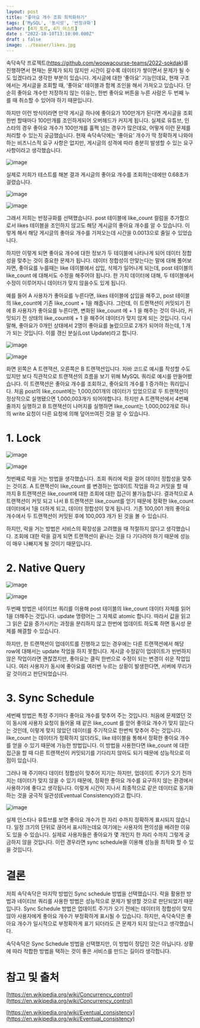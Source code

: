```yaml
---
layout: post
title: "좋아요 개수 조회 최적화하기"
tags: ['MySQL', '동시성', '반정규화']
author: [4기_토르, 4기_이스트]
date : "2022-10-10T13:10:00.000Z"
draft : false
image: ../teaser/likes.jpg
---
```


속닥속닥 프로젝트(https://github.com/woowacourse-teams/2022-sokdak)를 진행하면서 현재는 문제가 되지 않지만 시간이 갈수록 데이터가 쌓이면서 문제가 될 수도 있겠다라고 생각한 부분이 있습니다. 게시글에 대한 ‘좋아요’ 기능인데요, 현재 구조에서는 게시글을 조회할 때, ‘좋아요’ 테이블과 함께 조인을 해서 가져오고 있습니다. 단순히 좋아요 개수만 저장하지 않는 이유는, 한번 좋아요 버튼을 누른 사람은 두 번째 누를 때 취소할 수 있어야 하기 때문입니다. 

하지만 이런 방식이라면 만약 게시글 하나에 좋아요가 100만개가 된다면 게시글을 조회 한번 할때마다 100만개를 조인하게되어 오버헤드가 커지게 됩니다. 실제로 유튜브, 인스타의 경우 좋아요 개수가 100만개를 훌쩍 넘는 경우가 많은데요, 어떻게 이런 문제를 처리할 수 있는지 궁금했습니다. 현재 속닥속닥에는 ‘좋아요’ 개수가 딱 정확하게 나와야 하는 비즈니스적 요구 사항은 없지만, 게시글의 성격에 따라 충분히 발생할 수 있는 요구사항이라고 생각했습니다. 

![image](https://user-images.githubusercontent.com/46641538/193618738-188d04f8-b297-4b9a-9d43-c07c54cd513b.png)

실제로 저희가 테스트를 해본 결과 게시글의 좋아요 개수를 조회하는데에만 0.68초가 걸렸습니다. 

![image](https://user-images.githubusercontent.com/46641538/194886450-0c1b956a-d5f4-4d28-9f5d-dcf802d63763.png)

![image](https://user-images.githubusercontent.com/46641538/193618985-86ef23c9-87c0-48ee-b740-9b817a306812.png)

그래서 저희는 반정규화를 선택했습니다. post 테이블에 like_count 컬럼을 추가함으로서 likes 테이블을 조인하지 않고도 해당 게시글의 좋아요 개수를 알 수 있습니다. 이렇게 해서 해당 게시글의 좋아요 개수를 가져오는데 시간을 0.0013으로 줄일 수 있었습니다. 

하지만 이렇게 되면 좋아요 개수에 대한 정보가 두 테이블에 나타나게 되어 데이터 정합성을 맞추는 것이 중요한 문제가 됩니다. 데이터 정합성이 안맞는다는 말에 대해 풀어보자면, 좋아요를 누를때는 like 테이블에서 삽입, 삭제가 일어나게 되는데, post 테이블의 like_count 에 대해서도 수정을 해주어야 됩니다. 한 가지 데이터에 대해, 두 테이블에서 수정이 이루어지니 데이터가 맞지 않을수도 있게 됩니다.

예를 들어 A 사용자가 좋아요를 누른다면, likes 테이블에 삽입을 해주고, post 테이블의 like_count에 기존 like_count + 1을 해줍니다. 그런데, 이 트랜잭션이 커밋되기 전에 B 사용자가 좋아요를 누른다면, 변화된 like_count 에 + 1 을 해주는 것이 아니라, 커밋되기 전 상태의 like_count에 + 1 을 해주어 데이터가 맞지 않게 되는 것입니다. 다시 말해, 좋아요가 0개인 상태에서 2명이 좋아요를 눌렀으므로 2개가 되어야 하는데, 1 개가 되는 것입니다. 이를 갱신 분실(Lost Update)라고 합니다.

![image](https://user-images.githubusercontent.com/46641538/194886588-3f1398dc-ff16-443f-b490-2554f4d17262.png)

![image](https://user-images.githubusercontent.com/46641538/194886638-cb20212a-0040-44d3-88e7-ab879d364834.png)


화면 왼쪽은 A 트랜잭션, 오른쪽은 B 트랜잭션입니다. 자바 코드로 예시를 작성할 수도 있지만 보다 직관적으로 트랜잭션의 흐름을 보기 위해 MySQL 쿼리로 예시를 만들어봤습니다. 이 트랜잭션은 좋아요 개수를 조회하고, 좋아요의 개수를 1 증가하는 쿼리입니다. 처음 post의 like_count에는 1,000,001개의 데이터가 있었으므로 두 트랜잭션이 정상적으로 실행됐으면 1,000,003개가 되어야합니다. 하지만 A 트랜잭션에서 4번째 줄까지 실행하고 B 트랜잭션이 나머지를 실행하면 like_count는 1,000,002개로 하나의 write 요청이 다른 요청에 의해 덮어쓰여진 것을 알 수 있습니다. 

# 1. Lock
![image](https://user-images.githubusercontent.com/46641538/194886691-1f8d9b37-ff76-4b20-b758-66a546aea6ee.png)

![image](https://user-images.githubusercontent.com/46641538/194886725-2a2370ce-8dc1-418c-80bd-931507754eb8.png)


첫번째로 락을 거는 방법을 생각했습니다. 조회 쿼리에 락을 걸어 데이터 정합성을 맞추는 것이죠. A 트랜잭션이 like_count 를 변경하는 업데이트 작업을 하고 커밋을 할 때 까지 B 트랜잭션은 like_count에 대한 조회에 대한 접근이 불가능합니다. 결과적으로 A 트랜잭션이 커밋 되고 나서 B 트랜잭션은 like_count를 얻기 때문에 정확한 like_count 데이터에서 1을 더하게 되고, 데이터 정합성이 맞게 됩니다. 기존 100,001 개의 좋아요 개수에서 두 트랜잭션이 커밋된 후에 100,003 개가 된 것을 볼 수 있습니다. 

하지만, 락을 거는 방법은 서비스의 확장성을 고려했을 때 적절하지 않다고 생각했습니다. 조회에 대한 락을 걸게 되면 트랜잭션이 끝나는 것을 다 기다려야 하기 때문에 성능이 매우 나빠지게 될 것이기 때문입니다.

# 2. Native Query
![image](https://user-images.githubusercontent.com/46641538/194886800-c9e79348-6064-49b2-bdb7-8f64d5437551.png)

![image](https://user-images.githubusercontent.com/46641538/194886836-e557a5cd-7c9c-4c11-8c7a-efcf719e3ea2.png)


두번째 방법은 네이티브 쿼리를 이용해 post 테이블의 like_count 데이터 자체를 읽어 1을 더해주는 것입니다. update 명령어는 그 자체로 atomic 합니다. 따라서 값을 읽고 그 읽은 값을 증가시키는 과정을 분리하지 않고 한번에  업데이트 하도록 하면 동시성 문제를 해결할 수 있습니다.

하지만, 한 트랜잭션이 업데이트를 진행하고 있는 경우에는 다른 트랜잭션에서 해당 row에 대해서는 update 작업을 하지 못합니다. 게시글 수정같이 업데이트가 빈번하지 않은 작업이라면 괜찮겠지만, 좋아요는 클릭 한번으로 수정이 되는 변경이 쉬운 작업입니다. 여러 사용자가 동시에 좋아요를 여러번 누르는 상황이 발생한다면, 서버에 무리가 갈 것이라고 판단되었습니다.

# 3. Sync Schedule
세번째 방법은 특정 주기마다 좋아요 개수를 맞추어 주는 것입니다. 처음에 문제였던 것이 동시에 사용자 요청이 들어올 때 같은 like_count 를 얻어 좋아요 개수가 맞지 않는다는 것인데, 이렇게 맞지 않았던 데이터를 주기적으로 한번씩 맞추어 주는 것입니다. like_count 는 데이터가 정확하지 않더라도, like 테이블을 통해서 정확한 좋아요 개수를 얻을  수 있기 때문에 가능한 방법입니다. 이 방법을 사용한다면 like_count 에 대한 접근을 할 때 다른 트랜잭션이 커밋되기를 기다리지 않아도 되기 때문에 성능적으로 이점이 있습니다. 

그러나 매 주기마다 데이터 정합성이 맞추어 지기는 하지만, 업데이트 주기가 오기 전까지는 데이터가 맞지 않을 수 있기 때문에, 정확한 좋아요 개수를 요구하지 않는 환경에서 사용하기에 좋다고 생각됩니다. 이렇게 시간이 지나서 최종적으로 같은 데이터로 동기화하는 것을 궁극적 일관성(Eventual Consistency)라고 합니다.

![image](https://user-images.githubusercontent.com/46641538/193619447-c3e2ebaa-a882-4ef9-badd-33470d1ceb61.png)


실제 인스타나 유튜브를 보면 좋아요 개수가 한 자리 수까지 정확하게 표시되지 않습니다. 일정 크기의 단위로 끊어서 표시하는데요 여기에는 사용자의 편의성을 배려한 이유도 있을 수 있습니다. 실제로 사용자들은 좋아요가 몇 개인지 한 자리 수까지 그렇게 궁금하지 않을 것입니다. 이런 경우라면  sync schedule을 이용해 성능을 최적화 할 수 있을 것입니다. 

# 결론
저희 속닥속닥은 마지막 방법인 Sync schedule 방법을 선택했습니다. 락을 활용한 방법과 네이티브 쿼리를 사용한 방법은 성능적으로 문제가 발생할 것으로 판단되었기 때문입니다. Sync Schedule 방법은 업데이트 주기가 오기 전에는 데이터의 정합성이 맞지 않아 사용자에게 좋아요 개수가 부정확하게 표시될 수 있습니다. 하지만, 속닥속닥은 좋아요 개수가 일시적으로 부정확하게 표기 되더라도 큰 문제가 되지 않는다고 생각했습니다.

속닥속닥은 Sync Schedule 방법을 선택했지만, 이 방법이 정답인 것은 아닙니다. 상황에 따라 적합한 방법을 택하는 것이 좋은 서비스를 만드는 길이라 생각합니다.

# 참고 및 출처
[https://en.wikipedia.org/wiki/Concurrency_control](https://en.wikipedia.org/wiki/Concurrency_control)

[https://en.wikipedia.org/wiki/Eventual_consistency](https://en.wikipedia.org/wiki/Eventual_consistency)